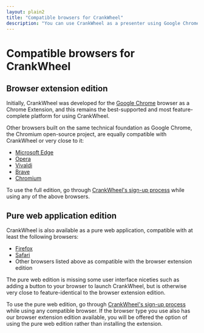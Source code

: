 ```yaml
---
layout: plain2
title: "Compatible browsers for CrankWheel"
description: "You can use CrankWheel as a presenter using Google Chrome, Microsoft Edge, Firefox, and many other browsers, with or without installation of a browser extension. This page shows a full list of compatible browsers. Viewers can use any browser on any mobile or desktop device, no installation needed."
---
```


# Compatible browsers for CrankWheel

## Browser extension edition

Initially, CrankWheel was developed for the [Google Chrome](https://www.google.com/chrome/browser/desktop/index.html) browser as a Chrome Extension, and this remains the best-supported and most feature-complete platform for using CrankWheel.

Other browsers built on the same technical foundation as Google Chrome, the Chromium open-source project, are equally compatible with CrankWheel or very close to it:

   * [Microsoft Edge](https://www.microsoft.com/en-us/edge)
   * [Opera](https://www.opera.com/download)
   * [Vivaldi](https://vivaldi.com/download/)
   * [Brave](https://brave.com/download/)
   * [Chromium](https://www.chromium.org/)

To use the full edition, go through [CrankWheel's sign-up process](https://meeting.is/ss/signup#email) while using any of the above browsers.

## Pure web application edition

CrankWheel is also available as a pure web application, compatible with at least the following browsers:

   * [Firefox](https://www.mozilla.org/en-US/firefox/new/)
   * [Safari](https://support.apple.com/downloads/safari)
   * Other browsers listed above as compatible with the browser extension edition

The pure web edition is missing some user interface niceties such as adding a button to your browser to launch CrankWheel,
but is otherwise very close to feature-identical to the browser extension edition.

To use the pure web edition, go through
[CrankWheel's sign-up process](https://meeting.is/ss/signup#email) while using any compatible browser. If the browser type
you use also has our browser extension edition available, you will be offered the option of using the pure web edition
rather than installing the extension.
